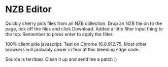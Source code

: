 # NZB Editor

Quickly cherry pick files from an NZB collection.   Drop an NZB file on to the page, tick off the files and click Download.  Added a little filter input thing to the top.  Remember to press enter to apply the filter.

100% client side javascript.  Test on Chrome 16.0.912.75.  Most other browsers will probably cower in fear at this bleeding edge code.

Source is terribad.  Clean it up and send me a patch :)
